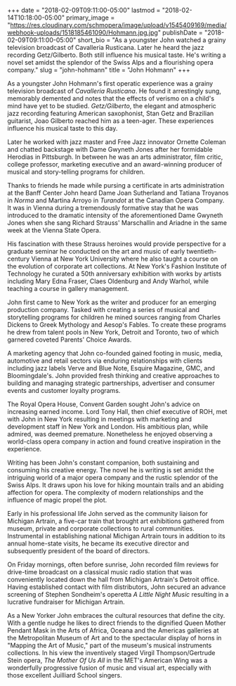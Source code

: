 +++
date = "2018-02-09T09:11:00-05:00"
lastmod = "2018-02-14T10:18:00-05:00"
primary_image = "https://res.cloudinary.com/schmopera/image/upload/v1545409169/media/webhook-uploads/1518185461090/Hohmann.jpg.jpg"
publishDate = "2018-02-09T09:11:00-05:00"
short_bio = "As a youngster John watched a grainy television broadcast of Cavalleria Rusticana. Later he heard the jazz recording Getz/Gilberto. Both still influence his musical taste. He's writing a novel set amidst the splendor of the Swiss Alps and a flourishing opera company."
slug = "john-hohmann"
title = "John Hohmann"
+++

As a youngster John Hohmann's first operatic experience was a grainy television broadcast of _Cavalleria Rusticana_. He found it arrestingly sung, memorably demented and notes that the effects of verismo on a child's mind have yet to be studied. _Getz/Gilberto_, the elegant and atmospheric jazz recording featuring American saxophonist, Stan Getz and Brazilian guitarist, Joao Gilberto reached him as a teen-ager. These experiences influence his musical taste to this day.

Later he worked with jazz master and Free Jazz innovator Ornette Coleman and chatted backstage with Dame Gwyneth Jones after her formidable Herodias in Pittsburgh. In between he was an arts administrator, film critic, college professor, marketing executive and an award-winning producer of musical and story-telling programs for children.

Thanks to friends he made while pursing a certificate in arts administration at the Banff Center John heard Dame Joan Sutherland and Tatiana Troyanos in _Norma_ and Martina Arroyo in _Turandot_ at the Canadian Opera Company. It was in Vienna during a tremendously formative stay that he was introduced to the dramatic intensity of the aforementioned Dame Gwyneth Jones when she sang Richard Strauss' Marschallin and Ariadne in the same week at the Vienna State Opera.

His fascination with these Strauss heroines would provide perspective for a graduate seminar he conducted on the art and music of early twentieth-century Vienna at New York University where he also taught a course on the evolution of corporate art collections. At New York's Fashion Institute of Technology he curated a 50th anniversary exhibition with works by artists including Mary Edna Fraser, Claes Oldenburg and Andy Warhol, while teaching a course in gallery management.

John first came to New York as the writer and producer for an emerging production company. Tasked with creating a series of musical and storytelling programs for children he mined sources ranging from Charles Dickens to Greek Mythology and Aesop's Fables. To create these programs he drew from talent pools in New York, Detroit and Toronto, two of which garnered coveted Parents' Choice Awards.

A marketing agency that John co-founded gained footing in music, media, automotive and retail sectors via enduring relationships with clients including jazz labels Verve and Blue Note, Esquire Magazine, GMC, and Bloomingdale's. John provided fresh thinking and creative approaches to building and managing strategic partnerships, advertiser and consumer events and customer loyalty programs.

The Royal Opera House, Convent Garden sought John's advice on increasing earned income. Lord Tony Hall, then chief executive of ROH, met with John in New York resulting in meetings with marketing and development staff in New York and London. His ambitious plan, while admired, was deemed premature. Nonetheless he enjoyed observing a world-class opera company in action and found creative inspiration in the experience.

Writing has been John's constant companion, both sustaining and consuming his creative energy. The novel he is writing is set amidst the intriguing world of a major opera company and the rustic splendor of the Swiss Alps. It draws upon his love for hiking mountain trails and an abiding affection for opera. The complexity of modern relationships and the influence of magic propel the plot.

Early in his professional life John served as the community liaison for Michigan Artrain, a five-car train that brought art exhibitions gathered from museum, private and corporate collections to rural communities. Instrumental in establishing national Michigan Artrain tours in addition to its annual home-state visits, he became its executive director and subsequently president of the board of directors. 

On Friday mornings, often before sunrise, John recorded film reviews for drive-time broadcast on a classical music radio station that was conveniently located down the hall from Michigan Artrain's Detroit office. Having established contact with film distributors, John secured an advance screening of Stephen Sondheim's operetta _A Little Night Music_ resulting in a lucrative fundraiser for Michigan Artrain.

As a New Yorker John embraces the cultural resources that define the city. With a gentle nudge he likes to direct friends to the dignified Queen Mother Pendant Mask in the Arts of Africa, Oceana and the Americas galleries at the Metropolitan Museum of Art and to the spectacular display of horns in "Mapping the Art of Music," part of the museum's musical instruments collections. In his view the inventively staged Virgil Thompson/Gertrude Stein opera, _The Mother Of Us All_ in the MET's American Wing was a wonderfully progressive fusion of music and visual art, especially with those excellent Juilliard School singers.